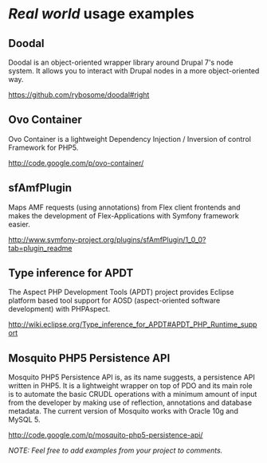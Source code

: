 # _Real world_ usage examples #

## Doodal ##
Doodal is an object-oriented wrapper library around Drupal 7's node system. It allows you to interact with Drupal nodes in a more object-oriented way.

https://github.com/rybosome/doodal#right

## Ovo Container ##
Ovo Container is a lightweight Dependency Injection / Inversion of control Framework for PHP5.

http://code.google.com/p/ovo-container/

## sfAmfPlugin ##
Maps AMF requests (using annotations) from Flex client frontends and makes the development of Flex-Applications with Symfony framework easier.

http://www.symfony-project.org/plugins/sfAmfPlugin/1_0_0?tab=plugin_readme

## Type inference for APDT ##
The Aspect PHP Development Tools (APDT) project provides Eclipse platform based tool support for AOSD (aspect-oriented software development) with PHPAspect.

http://wiki.eclipse.org/Type_inference_for_APDT#APDT_PHP_Runtime_support

## Mosquito PHP5 Persistence API ##

Mosquito PHP5 Persistence API is, as its name suggests, a persistence API written in PHP5. It is a lightweight wrapper on top of PDO and its main role is to automate the basic CRUDL operations with a minimum amount of input from the developer by making use of reflection, annotations and database metadata. The current version of Mosquito works with Oracle 10g and MySQL 5.

http://code.google.com/p/mosquito-php5-persistence-api/


_NOTE: Feel free to add examples from your project to comments._